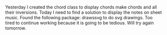  Yesterday I created the chord class to display chords make chords and all their inversions. Today I need to find a solution to display the notes on sheet music.
Found the following package: drawssvg to do svg drawings. Too tired to continue working because it is going to be tedious. Will try again tomorrow.